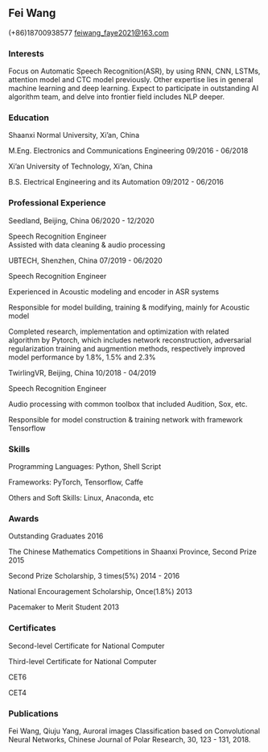 ## Fei Wang     

(+86)18700938577   feiwang_faye2021@163.com

### Interests 

Focus on Automatic Speech Recognition(ASR), by using RNN, CNN, LSTMs, attention model and CTC model previously. Other expertise lies in general machine learning and deep learning. Expect to participate in outstanding AI algorithm team, and delve into frontier field includes NLP deeper.

### Education

Shaanxi Normal University, Xi’an, China

M.Eng. Electronics and Communications Engineering	09/2016 - 06/2018

Xi’an University of Technology, Xi’an, China

B.S. Electrical Engineering and its Automation 	09/2012 - 06/2016  

### Professional Experience 

Seedland, Beijing, China	06/2020 - 12/2020

Speech Recognition Engineer  
  Assisted with data cleaning & audio processing 

UBTECH, Shenzhen, China	07/2019 - 06/2020

Speech Recognition Engineer
  
  Experienced in Acoustic modeling and encoder in ASR systems
  
  Responsible for model building, training & modifying, mainly for Acoustic model   
  
  Completed research, implementation and optimization with related algorithm by Pytorch, which includes network reconstruction, adversarial regularization training and augmention methods, respectively improved model performance by 1.8%, 1.5% and 2.3%

TwirlingVR, Beijing, China	10/2018 - 04/2019

Speech Recognition Engineer  
  
  Audio processing with common toolbox that included Audition, Sox, etc.
  
  Responsible for model construction & training network with framework Tensorflow 

### Skills

Programming Languages: Python, Shell Script

Frameworks: PyTorch, Tensorflow, Caffe

Others and Soft Skills: Linux, Anaconda, etc

### Awards

Outstanding Graduates	 2016

The Chinese Mathematics Competitions in Shaanxi Province, Second Prize 	2015

Second Prize Scholarship, 3 times(5%)  	2014 - 2016

National Encouragement Scholarship, Once(1.8%)	 2013

Pacemaker to Merit Student 	 2013

### Certificates

Second-level Certificate for National Computer

Third-level Certificate for National Computer

CET6

CET4

### Publications

Fei Wang, Qiuju Yang, Auroral images Classification based on Convolutional Neural Networks, Chinese Journal of Polar Research, 30, 123 - 131, 2018.
